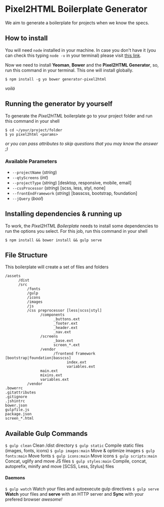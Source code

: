 # Pixel2HTML Boilerplate Generator

We aim to generate a boilerplate for projects when we know the specs.

## How to install
You will need `node` installed in your machine. In case you don't have it (you can check this typing `node -v` in your terminal) please visit [this link](https://nodejs.org/en/download/).

Now we need to install **Yeoman**, **Bower** and the **Pixel2HTML Generator**, so, run this command in your terminal. This one will install globally.
```shell
$ npm install -g yo bower generator-pixel2html
```
_voilá_

## Running the generator by yourself

To generate the *Pixel2HTML* boilerplate go to your project folder and run this command in your shell

```
$ cd ~/your/project/folder
$ yo pixel2html <params>
```
_or you can pass attributes to skip questions that you may know the answer ;)_

### Available Parameters

* ```--projectName``` (*string*)
* ```--qtyScreens``` (*int*)
* ```--projectType``` (*string*) [desktop, responsive, mobile, email]
* ```--cssProcessor``` (*string*) [scss, less, styl, none]
* ```--frontEndFramework``` (*string*) [basscss, bootstrap, foundation]
* ```--jQuery``` (*bool*)

## Installing dependencies & running up
To work, the *Pixel2HTML Boilerplate* needs to install some dependencies to run the options you select.
For this job, run this command in your shell

```
$ npm install && bower install && gulp serve
```

## File Structure

This boilerplate will create a set of files and folders

```
/assets
      /dist
      /src
          /fonts
          /gulp
          /icons
          /images
          /js
          /css preprocessor [less|scss|styl]
                /components
                      _buttons.ext
                      _footer.ext
                      _header.ext
                      _nav.ext
                /screens
                      _base.ext
                      screen_*.ext
                /vendor
                      /frontend framework [bootstrap|foundation|basscss]
                            index.ext
                            variables.ext
                main.ext
                mixins.ext
                variables.ext
          /vendor
.bowerrc
.gitattributes
.gitignore
.jshintrc
bower.json
gulpfile.js
package.json
screen_*.html
```

## Available Gulp Commands

`$ gulp clean` Clean /dist directory
`$ gulp static` Compile static files (images, fonts, icons)
`$ gulp images:main` Move & optimize images
`$ gulp fonts:main` Move fonts
`$ gulp icons:main` Move icons
`$ gulp scripts:main` Concat, uglify and move JS files
`$ gulp styles:main` Compile, concat, autoprefix, minify and move [SCSS, Less, Stylus] files

#### Daemons
`$ gulp watch` Watch your files and autoexecute gulp directives
`$ gulp serve` **Watch** your files and **serve** with an HTTP server and **Sync** with your prefered browser _awesome!_ 

